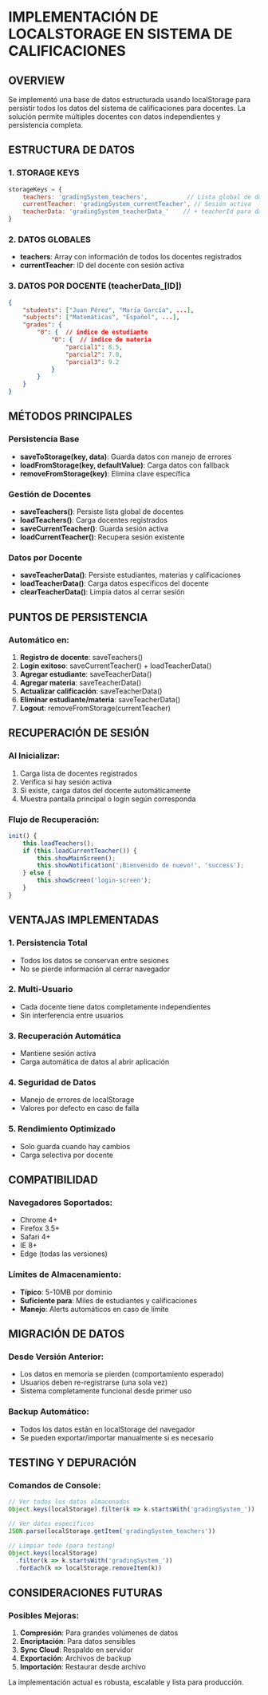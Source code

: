 
# IMPLEMENTACIÓN DE LOCALSTORAGE EN SISTEMA DE CALIFICACIONES

## OVERVIEW
Se implementó una base de datos estructurada usando localStorage para persistir todos los datos del sistema de calificaciones para docentes. La solución permite múltiples docentes con datos independientes y persistencia completa.

## ESTRUCTURA DE DATOS

### 1. STORAGE KEYS
```javascript
storageKeys = {
    teachers: 'gradingSystem_teachers',           // Lista global de docentes
    currentTeacher: 'gradingSystem_currentTeacher', // Sesión activa
    teacherData: 'gradingSystem_teacherData_'    // + teacherId para datos individuales
}
```

### 2. DATOS GLOBALES
- **teachers**: Array con información de todos los docentes registrados
- **currentTeacher**: ID del docente con sesión activa

### 3. DATOS POR DOCENTE (teacherData_[ID])
```json
{
    "students": ["Juan Pérez", "María García", ...],
    "subjects": ["Matemáticas", "Español", ...],
    "grades": {
        "0": {  // índice de estudiante
            "0": {  // índice de materia
                "parcial1": 8.5,
                "parcial2": 7.0,
                "parcial3": 9.2
            }
        }
    }
}
```

## MÉTODOS PRINCIPALES

### Persistencia Base
- **saveToStorage(key, data)**: Guarda datos con manejo de errores
- **loadFromStorage(key, defaultValue)**: Carga datos con fallback
- **removeFromStorage(key)**: Elimina clave específica

### Gestión de Docentes
- **saveTeachers()**: Persiste lista global de docentes
- **loadTeachers()**: Carga docentes registrados
- **saveCurrentTeacher()**: Guarda sesión activa
- **loadCurrentTeacher()**: Recupera sesión existente

### Datos por Docente
- **saveTeacherData()**: Persiste estudiantes, materias y calificaciones
- **loadTeacherData()**: Carga datos específicos del docente
- **clearTeacherData()**: Limpia datos al cerrar sesión

## PUNTOS DE PERSISTENCIA

### Automático en:
1. **Registro de docente**: saveTeachers()
2. **Login exitoso**: saveCurrentTeacher() + loadTeacherData()
3. **Agregar estudiante**: saveTeacherData()
4. **Agregar materia**: saveTeacherData()
5. **Actualizar calificación**: saveTeacherData()
6. **Eliminar estudiante/materia**: saveTeacherData()
7. **Logout**: removeFromStorage(currentTeacher)

## RECUPERACIÓN DE SESIÓN

### Al Inicializar:
1. Carga lista de docentes registrados
2. Verifica si hay sesión activa
3. Si existe, carga datos del docente automáticamente
4. Muestra pantalla principal o login según corresponda

### Flujo de Recuperación:
```javascript
init() {
    this.loadTeachers();
    if (this.loadCurrentTeacher()) {
        this.showMainScreen();
        this.showNotification('¡Bienvenido de nuevo!', 'success');
    } else {
        this.showScreen('login-screen');
    }
}
```

## VENTAJAS IMPLEMENTADAS

### 1. **Persistencia Total**
- Todos los datos se conservan entre sesiones
- No se pierde información al cerrar navegador

### 2. **Multi-Usuario**
- Cada docente tiene datos completamente independientes
- Sin interferencia entre usuarios

### 3. **Recuperación Automática**
- Mantiene sesión activa
- Carga automática de datos al abrir aplicación

### 4. **Seguridad de Datos**
- Manejo de errores de localStorage
- Valores por defecto en caso de falla

### 5. **Rendimiento Optimizado**
- Solo guarda cuando hay cambios
- Carga selectiva por docente

## COMPATIBILIDAD

### Navegadores Soportados:
- Chrome 4+
- Firefox 3.5+
- Safari 4+
- IE 8+
- Edge (todas las versiones)

### Límites de Almacenamiento:
- **Típico**: 5-10MB por dominio
- **Suficiente para**: Miles de estudiantes y calificaciones
- **Manejo**: Alerts automáticos en caso de límite

## MIGRACIÓN DE DATOS

### Desde Versión Anterior:
- Los datos en memoria se pierden (comportamiento esperado)
- Usuarios deben re-registrarse (una sola vez)
- Sistema completamente funcional desde primer uso

### Backup Automático:
- Todos los datos están en localStorage del navegador
- Se pueden exportar/importar manualmente si es necesario

## TESTING Y DEPURACIÓN

### Comandos de Console:
```javascript
// Ver todos los datos almacenados
Object.keys(localStorage).filter(k => k.startsWith('gradingSystem_'))

// Ver datos específicos
JSON.parse(localStorage.getItem('gradingSystem_teachers'))

// Limpiar todo (para testing)
Object.keys(localStorage)
  .filter(k => k.startsWith('gradingSystem_'))
  .forEach(k => localStorage.removeItem(k))
```

## CONSIDERACIONES FUTURAS

### Posibles Mejoras:
1. **Compresión**: Para grandes volúmenes de datos
2. **Encriptación**: Para datos sensibles
3. **Sync Cloud**: Respaldo en servidor
4. **Exportación**: Archivos de backup
5. **Importación**: Restaurar desde archivo

La implementación actual es robusta, escalable y lista para producción.
